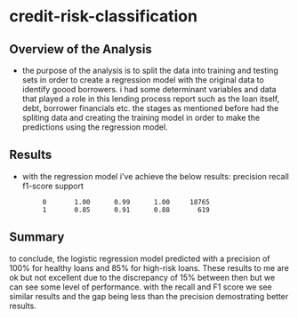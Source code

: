 # credit-risk-classification

## Overview of the Analysis

* the purpose of the analysis is to split the data into training and testing sets in order to create a regression model with the original data to identify goood borrowers.
i had some determinant variables and data that played a role in this lending process report such as the loan itself, debt, borrower financials etc.
the stages as mentioned before had the spliting data and creating the training model in order to make the predictions using the regression model.

## Results

* with the regression model i've achieve the below results:
                 precision    recall  f1-score   support

           0       1.00      0.99      1.00     18765
           1       0.85      0.91      0.88       619

## Summary
to conclude, the logistic regression model predicted with a precision of 100% for healthy loans and 85% for high-risk loans. These results to me are ok but not excellent due to the discrepancy of 15% between then but we can see some level of performance. with the recall and F1 score we see similar results and the gap being less than the precision demostrating better results.







